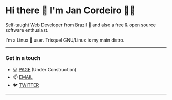 # Hi there 👋 I'm Jan Cordeiro 👨‍💻

Self-taught Web Developer from Brazil 💪 and also a free & open source software enthusiast.

I'm a Linux 🐧 user. Trisquel GNU/Linux is my main distro.

---

### Get in a touch

- 💻 [PAGE](https://jancordeiro.github.io) (Under Construction)
- 📫 [EMAIL](mailto:jancordeiro@protonmail.com)
- 🐦 [TWITTER](https://nitter.net/jancordev)

---


<!--
**jancordeiro/jancordeiro** is a ✨ _special_ ✨ repository because its `README.md` (this file) appears on your GitHub profile.

- 🔭 I’m currently working on ...
- 🌱 I’m currently learning ...
- 👯 I’m looking to collaborate on ...
- 🤔 I’m looking for help with ...
- 💬 Ask me about ...
- 📫 How to reach me: ...
- 😄 Pronouns: ...
- ⚡ Fun fact: ...
 -->
